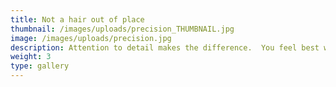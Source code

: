 ```yaml
---
title: Not a hair out of place
thumbnail: /images/uploads/precision_THUMBNAIL.jpg
image: /images/uploads/precision.jpg
description: Attention to detail makes the difference.  You feel best when you look your best!
weight: 3
type: gallery
---
```



